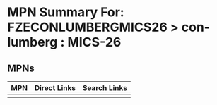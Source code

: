 



# MPN Summary For: FZECONLUMBERGMICS26 > con-lumberg : MICS-26

## MPNs
  

|MPN|Direct Links|Search Links|
| :--- | :--- | :--- |
||||
